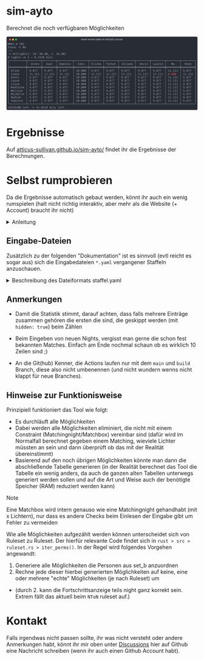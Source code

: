 # sim-ayto
Berechnet die noch verfügbaren Möglichkeiten

<img src="img/example.png" width="800">

# Ergebnisse

Auf [atticus-sullivan.github.io/sim-ayto/](https://atticus-sullivan.github.io/sim-ayto/) findet ihr die Ergebnisse der Berechnungen.

# Selbst rumprobieren
Da die Ergebnisse automatisch gebaut werden, könnt ihr auch ein wenig rumspielen
(halt nicht richtig interaktiv, aber mehr als die Website (+ Account) braucht ihr nicht)

<details><summary>Anleitung</summary>

1. Github Account erstellen

2. Projekt `fork`en sodass ihr euere eigene Kopie von dem Projekt habt an dem ihr arbeiten könnt.
   <br>
   <img src="img/fork.png" width="800">
   
4. Hier kommt noch eine Seite dazwischen, da könnt ihr z.B. dem Projekt nen andren Namen geben unter dem es bei euch laufen soll. Wichtig dabei ist, dass ihr den Haken bei `copy main branch only` **wegmacht**.
   <br>
   <img src="img/fork2.png" width="400">
   
6. Github actions aktivieren (das ist der Mechanismus, der die Ergebnisse automatisch generiert)
   <br>
   <img src="img/enable-actions.png" width="800">

7. Github pages aktiviern und github actions als Quelle auswählen

8. Ab jetzt ist alles fertig eingerichtet und sobald ihr eine Datei in dem Projekt ändert, werden die entsprechenden Ergebnisse automatisch generiert.

9. Eingabedateien ändern. Hierbei ist es wichtig, dass ihr das auf dem `main` Branch macht. Das wechseln funktioniert genauso wie auf den `build` Branch wechseln beim Ergebnisse anschauen.
    <br>
    <img src="img/edit1.png" width="800">
    <br>
    <img src="img/edit2.png" width="800">
    <br>
    <img src="img/edit3.png" width="800"> 

11. Datei speichern
    <br>
    <img src="img/save1.png" width="800">
    <br>
    <img src="img/save2.png" width="400">

13. Status vom Ergebnisse generieren anschaun (nicht unbedingt notwendig)
    <br>
    <img src="img/status1.png" width="800">
    <br>
    Hier seht ihr ein Beispiel von einem erfolgreiehn durchlauf. Normalerweise wird bei euch der Schritt 1 länger dauern (das hängt ganz von den Änderungen ab die ihr gemacht habt). Die Schritte unter 2 brauchen aber nur beim ersten Durchlauf so lange und sind in allen weiteren Durchläufen deutlich schneller.
    <br>
    <img src="img/status2.png" width="800">
    <br>
    Bei Problemen sollte idR Schritt 1 fehlgeschlagen haben. Wenn ihr das aufklappt, findet ihr evtl raus was genau das Problem war (ihr könnt mir aber auch gerne [hier]([https://github.com/atticus-sullivan/sim-ayto/issues](https://github.com/atticus-sullivan/sim-ayto/discussions/categories/q-a)) schreiben in dem Fall.
   
11. Nachdem die Ergebnisse erfolgreich generiert wurden, sollte es in etwa so aussehen:
    <br>
    <img src="img/finished.png" width="800">
    <br>
    Wenn anstelle des grünen Hakens ein rotes X ist, ist beim generieren etwas schief gelaufen und ihr könnt wie in 8. beschrieben nachschaunen was genau das Problem war.
    <br>
    Die Ergebnisse könnt ihr euch jetzt wie oben unter [Ergebnisse](#Ergebnisse) beschrieben anschauen.

</details>

## Eingabe-Dateien
Zusätzlich zu der folgenden "Dokumentation" ist es sinnvoll (evtl reicht es sogar aus) sich die Eingabedateien `*.yaml` vergangener Staffeln anzuschauen.

<details><summary>Beschreibung des Dateiformats staffel.yaml </summary>

Allgemein gilt: Alles hinter einem `#` ist ein Kommentar und wird später ignoriert.

### Allgemeine Eingaben
#### setA/setB
Diese beiden Keys (`setA` und `setB`) geben die Teilnehmer der beiden Gruppen an.

#### renameA/renameB
Hier kann mit den Namen aus `setA`/`setB` als Keys ein anderer Name für die Person im Output angegeben werden. Beim Angeben der Maps der Constraints etc werden weiterhin die "alten" Namen verwendet, bei der Ausgabe der Tabellen (und Constraints) werden die "neuen" Namen verwendet. Idee ist es, einerseits falls im Laufe der Staffel Spitznamen entstehen, Personen umbenennen zu können (wobei man in diesem Fall besser "richtig" umbenennt). Andererseits kann man so längere Namen in der Ausgabe haben aber beim Definieren der Maps der Constraints mit den kürzeren Namen arbeiten.

#### rule_set
Mittels `rule_set` kann angegeben werden mit welchen Regeln die Sendung verläuft.

Mögliche Regeln:
- `rule_set: !Eq`: Kein Doppelmatch (bisher) enthalten

- `rule_set: !FixedDup <dup>`: Es gibt ein Doppelmatch. Eine Person aus dem Doppelmatch (`<dup>`) ist bereits bekannt. Diese muss aus `setB` kommen (bei Bedarf müssen die beiden sets leider vertauscht werden).

- `rule_set: !SomeoneIsDup`: Es gibt ein Doppelmatch. Weiter ist über dieses Doppelmatch jedoch nichts bekannt. Die beiden Doppelmatch personen müssen aus `setB` kommen (bei Bedarf müssen die beiden sets leider vertauscht werden).

- `rule_set: !FixedTrip <tripA>`: Gleich wie `FixedDup` nur, dass eine Person aus `setA` drei Matches aus `setB` hat von denen eine Person (`tripA`) bekannt ist.

- `rule_set: !SomeoneIsTrip`: Analog wie `FixedTrip` ist dies das pendant zu `SomeoneIsDup`.

- `rule_set: !NToN`: Jeder kann mit jedem ein Match sein. Hier gibt es ein paar Besonderheiten zu beachten.
  - `setA` und `setB` müssen in diesem Fall genau identisch sein.
  - Achtung: Abhängig von der Anzahl an Personen dauert die Berechnung hier deutlich länger

### Matchboxen und Matchingnights
Matchboxen und Matchingnights werden beide als `constraint` eingegeben

#### type
Dieses Feld bestimmt ob dieser constraint eine Matchbox oder Matchingnight ist.
- `type: !Box {num: 9, comment: "E11"}`: `num` kann auch `9.1` sein (sollte aber nicht größer oder gleich `x.5` sein, sonst macht das die Statistik mit anderen Staffeln kaputt). `comment` kann ein beliebiger string sein.

- `type: !Night {num: 9, comment: "E11"}`: Analog zur `Box`

#### check
Gibt an auf welche Art hier vergleichen wird.
- `check: !Lights [6]`: `6` Lichter waren an

- `check: !Eq`: Die Personen die in `map` als *values* angegeben sind haben dasselbe Match, welches das ist, ist bleibt aber unbekannt (der *key* ist dabei egal).

#### map
Hier wird angegeben wer mit wem in die Matchbox gegangen ist bzw wer mit wem in der Matchingnight saß.
Angegeben wird das ganze als *key-value* pair bei dem der *key* aus `setA` und der *value* aus `setB` kommt.

Beispiel:
```yaml
Sabrina: Mike
Paulina: Danilo
Kim: Paco
Alicia: Steffen
Jenny: Marvin
Steffi: Teezy
Darya: Emanuell
Marie: Fabio
Shakira: Peter
Sandra: Elia
```

#### weitere optionale Felder
<details><summary>Auflistung</summary>

##### hidden
- `hidden: true`: verhindert die Ausgabe einer Tabelle für diese Entscheidung.
- wenn nicht angegeben, ist `hidden: false` der standard.

##### noExclude
Mit dem Hinzufügen von Doppelten Matches, kann ein Perfect-Match auch bedeuten, dass andere Matches explizit nicht mehr stattfinden.
Daher werden bei einer Matchbox mit "einem Licht" (aka Perfect-Match) über den `exclude` key automatisch Paare ausgeschlossen werden.

Sollte dies unerwünscht sein, kann der entwerder `noExclude: true` gesetzt werden oder der `exclude` manuell gesetzt werden (bei letzterem ist ist die syntax aber etwas komplizierter).

Wenn nichts angegeben wird ist `noExclude: false` der Standard.
   
</details>
</details>

## Anmerkungen
- Damit die Statistik stimmt, darauf achten, dass falls mehrere Einträge zusammen gehören die ersten die sind, die geskippt werden (mit `hidden: true`) beim Zählen

- Beim Eingeben von neuen Nights, vergisst man gerne die schon fest bekannten Matches. Einfach am Ende nochmal schaun ob es wirklich 10 Zeilen sind ;)

- An die Git(hub) Kenner, die Actions laufen nur mit dem `main` und `build` Branch, diese also nicht umbenennen (und nicht wundern wenns nicht klappt für neue Branches).

## Hinweise zur Funktionisweise
Prinzipiell funktioniert das Tool wie folgt:
- Es durchläuft alle Möglichkeiten
- Dabei werden alle Möglichkeiten eliminiert, die nicht mit einem Constraint (Matchingnight/Matchbox) vereinbar sind (dafür wird im Normalfall berechnet gegeben einem Matching, wieviele Lichter müssten an sein und dann überprüft ob das mit der Realität übereinstimmt)
- Basierend auf den noch übrigen Möglichkeiten könnte man dann die abschließende Tabelle generieren (in der Realität berechnet das Tool die Tabelle ein wenig anders, da auch de ganzen alten Tabellen unterwegs generiert werden sollen und auf die Art und Weise auch der benötigte Speicher (RAM) reduziert werden kann)

> [!NOTE]
> Eine Matchbox wird intern genauso wie eine Matchingnight gehandhabt (mit x Lichtern), nur dass es andere Checks beim Einlesen der Eingabe gibt um Fehler zu vermeiden

Wie alle Möglichkeiten aufgezählt werden können unterscheidet sich von Ruleset zu Ruleset. Der hierfür relevante Code findet sich in `rust > src > ruleset.rs > iter_perms()`. In der Regel wird folgendes Vorgehen angewandt:
1. Generiere alle Möglichkeiten die Personen aus set_b anzuordnen
2. Rechne jede dieser hierbei generierten Möglichkeiten auf keine, eine oder mehrere "echte" Möglichkeiten (je nach Ruleset) um
- (durch 2. kann die Fortschrittsanzeige teils night ganz korrekt sein. Extrem fällt das aktuell beim `NToN` ruleset auf.)

# Kontakt
Falls irgendwas nicht passen sollte, ihr was nicht versteht oder andere Anmerkungen habt, könnt ihr mir oben unter [Discussions](https://github.com/atticus-sullivan/sim-ayto/discussions/categories/q-a) hier auf Github eine Nachricht schreiben (wenn ihr auch einen Github Account habt).
